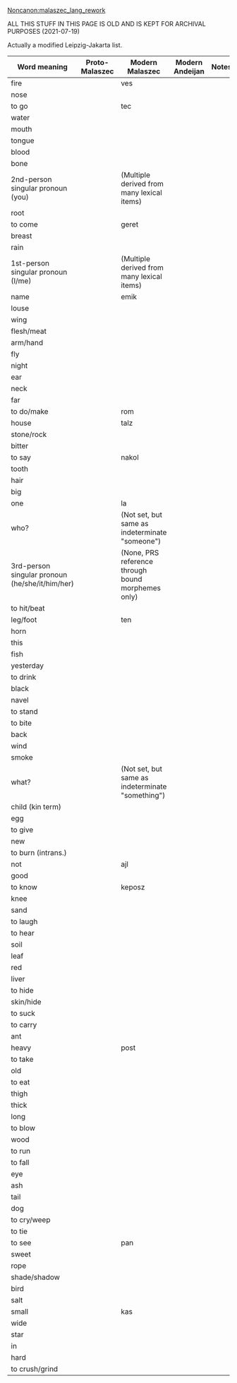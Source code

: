 [Noncanon:malaszec_lang_rework](Noncanon:malaszec_lang_rework "wikilink")

ALL THIS STUFF IN THIS PAGE IS OLD AND IS KEPT FOR ARCHIVAL PURPOSES
(2021-07-19)

Actually a modified Leipzig-Jakarta list.

| Word meaning                                    | Proto-Malaszec | Modern Malaszec                                    | Modern Andeijan | Notes |
|-------------------------------------------------|----------------|----------------------------------------------------|-----------------|-------|
| fire                                            |                | ves                                                |                 |       |
| nose                                            |                |                                                    |                 |       |
| to go                                           |                | tec                                                |                 |       |
| water                                           |                |                                                    |                 |       |
| mouth                                           |                |                                                    |                 |       |
| tongue                                          |                |                                                    |                 |       |
| blood                                           |                |                                                    |                 |       |
| bone                                            |                |                                                    |                 |       |
| 2nd-person singular pronoun (you)               |                | (Multiple derived from many lexical items)         |                 |       |
| root                                            |                |                                                    |                 |       |
| to come                                         |                | geret                                              |                 |       |
| breast                                          |                |                                                    |                 |       |
| rain                                            |                |                                                    |                 |       |
| 1st-person singular pronoun (I/me)              |                | (Multiple derived from many lexical items)         |                 |       |
| name                                            |                | emik                                               |                 |       |
| louse                                           |                |                                                    |                 |       |
| wing                                            |                |                                                    |                 |       |
| flesh/meat                                      |                |                                                    |                 |       |
| arm/hand                                        |                |                                                    |                 |       |
| fly                                             |                |                                                    |                 |       |
| night                                           |                |                                                    |                 |       |
| ear                                             |                |                                                    |                 |       |
| neck                                            |                |                                                    |                 |       |
| far                                             |                |                                                    |                 |       |
| to do/make                                      |                | rom                                                |                 |       |
| house                                           |                | talz                                               |                 |       |
| stone/rock                                      |                |                                                    |                 |       |
| bitter                                          |                |                                                    |                 |       |
| to say                                          |                | nakol                                              |                 |       |
| tooth                                           |                |                                                    |                 |       |
| hair                                            |                |                                                    |                 |       |
| big                                             |                |                                                    |                 |       |
| one                                             |                | la                                                 |                 |       |
| who?                                            |                | (Not set, but same as indeterminate "someone")     |                 |       |
| 3rd-person singular pronoun (he/she/it/him/her) |                | (None, PRS reference through bound morphemes only) |                 |       |
| to hit/beat                                     |                |                                                    |                 |       |
| leg/foot                                        |                | ten                                                |                 |       |
| horn                                            |                |                                                    |                 |       |
| this                                            |                |                                                    |                 |       |
| fish                                            |                |                                                    |                 |       |
| yesterday                                       |                |                                                    |                 |       |
| to drink                                        |                |                                                    |                 |       |
| black                                           |                |                                                    |                 |       |
| navel                                           |                |                                                    |                 |       |
| to stand                                        |                |                                                    |                 |       |
| to bite                                         |                |                                                    |                 |       |
| back                                            |                |                                                    |                 |       |
| wind                                            |                |                                                    |                 |       |
| smoke                                           |                |                                                    |                 |       |
| what?                                           |                | (Not set, but same as indeterminate "something")   |                 |       |
| child (kin term)                                |                |                                                    |                 |       |
| egg                                             |                |                                                    |                 |       |
| to give                                         |                |                                                    |                 |       |
| new                                             |                |                                                    |                 |       |
| to burn (intrans.)                              |                |                                                    |                 |       |
| not                                             |                | ajl                                                |                 |       |
| good                                            |                |                                                    |                 |       |
| to know                                         |                | keposz                                             |                 |       |
| knee                                            |                |                                                    |                 |       |
| sand                                            |                |                                                    |                 |       |
| to laugh                                        |                |                                                    |                 |       |
| to hear                                         |                |                                                    |                 |       |
| soil                                            |                |                                                    |                 |       |
| leaf                                            |                |                                                    |                 |       |
| red                                             |                |                                                    |                 |       |
| liver                                           |                |                                                    |                 |       |
| to hide                                         |                |                                                    |                 |       |
| skin/hide                                       |                |                                                    |                 |       |
| to suck                                         |                |                                                    |                 |       |
| to carry                                        |                |                                                    |                 |       |
| ant                                             |                |                                                    |                 |       |
| heavy                                           |                | post                                               |                 |       |
| to take                                         |                |                                                    |                 |       |
| old                                             |                |                                                    |                 |       |
| to eat                                          |                |                                                    |                 |       |
| thigh                                           |                |                                                    |                 |       |
| thick                                           |                |                                                    |                 |       |
| long                                            |                |                                                    |                 |       |
| to blow                                         |                |                                                    |                 |       |
| wood                                            |                |                                                    |                 |       |
| to run                                          |                |                                                    |                 |       |
| to fall                                         |                |                                                    |                 |       |
| eye                                             |                |                                                    |                 |       |
| ash                                             |                |                                                    |                 |       |
| tail                                            |                |                                                    |                 |       |
| dog                                             |                |                                                    |                 |       |
| to cry/weep                                     |                |                                                    |                 |       |
| to tie                                          |                |                                                    |                 |       |
| to see                                          |                | pan                                                |                 |       |
| sweet                                           |                |                                                    |                 |       |
| rope                                            |                |                                                    |                 |       |
| shade/shadow                                    |                |                                                    |                 |       |
| bird                                            |                |                                                    |                 |       |
| salt                                            |                |                                                    |                 |       |
| small                                           |                | kas                                                |                 |       |
| wide                                            |                |                                                    |                 |       |
| star                                            |                |                                                    |                 |       |
| in                                              |                |                                                    |                 |       |
| hard                                            |                |                                                    |                 |       |
| to crush/grind                                  |                |                                                    |                 |       |